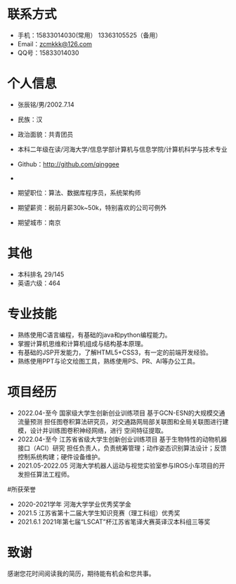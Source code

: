 # 联系方式

- 手机：15833014030(常用） 13363105525（备用）
- Email：zcmkkk@126.com
- QQ号：15833014030
# 个人信息

 - 张辰铭/男/2002.7.14 
 - 民族：汉
 - 政治面貌：共青团员
 - 本科二年级在读/河海大学/信息学部计算机与信息学院/计算机科学与技术专业 
 - Github：http://github.com/qinggee
 - 

 - 期望职位：算法、数据库程序员，系统架构师
 - 期望薪资：税前月薪30k~50k，特别喜欢的公司可例外
 - 期望城市：南京
# 其他

 - 本科排名 29/145
 - 英语六级：464

# 专业技能

 - 熟练使用C语言编程，有基础的java和python编程能力。
 - 掌握计算机思维和计算机组成与结构基本原理。
 - 有基础的JSP开发能力，了解HTML5+CSS3，有一定的前端开发经验。
 - 熟练使用PPT与论文绘图工具，熟练使用PS、PR、AI等办公工具。

# 项目经历

 - 2022.04-至今 国家级大学生创新创业训练项目 基于GCN-ESN的大规模交通流量预测 担任图卷积算法研究员，对交通路网局部关联图和全局关联图进行建模，设计并训练图卷积神经网络，进行 空间特征提取。
 - 2022.04-至今 江苏省省级大学生创新创业训练项目 基于生物特性的动物机器接口（ACI）研究 担任负责人，负责统筹管理；动作姿态识别算法设计；反馈控制系统构建；硬件设备维护。
 - 2021.05-2022.05 河海大学机器人运动与视觉实验室参与IROS小车项目的开发担任算法工程师。


#所获荣誉
 - 2020-2021学年 河海大学学业优秀奖学金
 - 2021.5 江苏省第十二届大学生知识竞赛（理工科组）优秀奖
 - 2021.6.1 2021年第七届“LSCAT”杯江苏省笔译大赛英译汉本科组三等奖

# 致谢
感谢您花时间阅读我的简历，期待能有机会和您共事。
